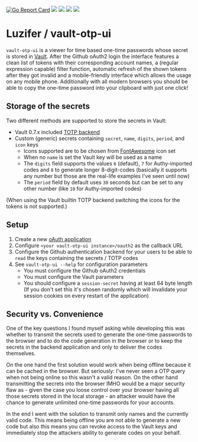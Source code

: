 [![Go Report Card](https://goreportcard.com/badge/github.com/Luzifer/vault-otp-ui)](https://goreportcard.com/report/github.com/Luzifer/vault-otp-ui)
![](https://badges.fyi/github/license/Luzifer/vault-otp-ui)
![](https://badges.fyi/github/downloads/Luzifer/vault-otp-ui)
![](https://badges.fyi/github/latest-release/Luzifer/vault-otp-ui)
![](https://knut.in/project-status/vault-otp-ui)

# Luzifer / vault-otp-ui

`vault-otp-ui` is a viewer for time based one-time passwords whose secret is stored in [Vault](https://vaultproject.io/). After the Github oAuth2 login the interface features a clean list of tokens with their corresponding account names, a (regular expression capable) filter function, automatic refresh of the shown tokens after they got invalid and a mobile-friendly interface which allows the usage on any mobile phone. Additionally with all modern browsers you should be able to copy the one-time password into your clipboard with just one click!

## Storage of the secrets

Two different methods are supported to store the secrets in Vault:

- Vault 0.7.x included [TOTP backend](https://www.vaultproject.io/docs/secrets/totp/index.html)
- Custom (generic) secrets containing `secret`, `name`, `digits`, `period`, and `icon` keys
    - Icons supported are to be chosen from [FontAwesome](http://fontawesome.io/) icon set
    - When no `name` is set the Vault key will be used as a name
    - The `digits` field supports the values `6` (default), `7` for Authy-imported codes and `8` to generate longer 8-digit-codes (basically it supports any number but those are the real-life examples I've seen until now)
    - The `period` field by default uses `30` seconds but can be set to any other number (like `10` for Authy-imported codes)

(When using the Vault builtin TOTP backend switching the icons for the tokens is not supported.)

## Setup

1. Create a new [oAuth application](https://github.com/settings/developers)
2. Configure `<your vault-otp-ui instance>/oauth2` as the callback URL
3. Configure the Github authentication backend for your users to be able to `read` the keys containing the secrets / TOTP codes
4. See `vault-otp-ui --help` for configuration parameters
    - You must configure the Github oAuth2 credentials
    - You must configure the Vault parameters
    - You should configure a `session-secret` having at least 64 byte length (If you don't set this it's chosen randomly which will invalidate your session cookies on every restart of the application)

## Security vs. Convenience

One of the key questions I found myself asking while developing this was whether to transmit the secrets used to generate the one-time passwords to the browser and to do the code generation in the browser or to keep the secrets in the backend application and only to deliver the codes themselves.

On the one hand the first solution would work when being offline because it can be cached in the browser. But seriously: I've never seen a OTP query when not being online so this wasn't a valid reason. On the other hand transmitting the secrets into the browser IMHO would be a major security flaw as - given the case you loose control over your browser having all those secrets stored in the local storage - an attacker would have the chance to generate unlimited one-time passwords for your accounts.

In the end I went with the solution to transmit only names and the currently valid code. This means being offline you are not able to generate a new code but also this means you can revoke access to the Vault keys and immediately stop the attackers ability to generate codes on your behalf.
